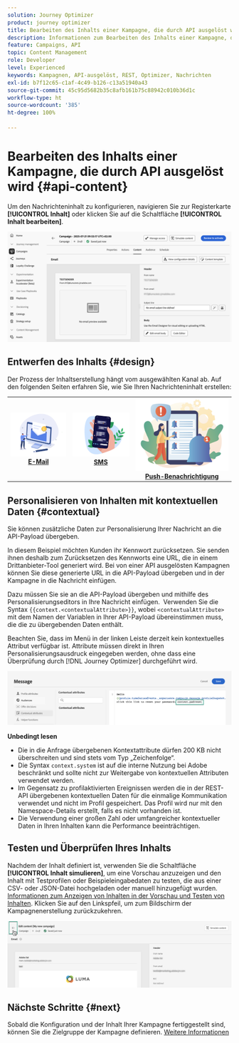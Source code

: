 ```yaml
---
solution: Journey Optimizer
product: journey optimizer
title: Bearbeiten des Inhalts einer Kampagne, die durch API ausgelöst wird
description: Informationen zum Bearbeiten des Inhalts einer Kampagne, die durch API ausgelöst wird.
feature: Campaigns, API
topic: Content Management
role: Developer
level: Experienced
keywords: Kampagnen, API-ausgelöst, REST, Optimizer, Nachrichten
exl-id: b7f12c65-c1af-4c49-b126-c13a51940a43
source-git-commit: 45c95d5682b35c8afb161b75c88942c010b36d1c
workflow-type: ht
source-wordcount: '385'
ht-degree: 100%

---
```


# Bearbeiten des Inhalts einer Kampagne, die durch API ausgelöst wird {#api-content}

Um den Nachrichteninhalt zu konfigurieren, navigieren Sie zur Registerkarte **[!UICONTROL Inhalt]** oder klicken Sie auf die Schaltfläche **[!UICONTROL Inhalt bearbeiten]**.

![](assets/campaign-content.png)

## Entwerfen des Inhalts {#design}

Der Prozess der Inhaltserstellung hängt vom ausgewählten Kanal ab. Auf den folgenden Seiten erfahren Sie, wie Sie Ihren Nachrichteninhalt erstellen:

<table style="table-layout:fixed"><tr style="border: 0;">
<td><a href="../email/create-email.md"><img alt="E-Mail" src="../channels/assets/do-not-localize/email.png"></a>
<div align="center"><a href="../email/create-email.md"><strong>E-Mail</strong></a></div></td>
<td><a href="../sms/create-sms.md"><img alt="sms" src="../channels/assets/do-not-localize/sms.png"></a>
<div align="center"><a href="../sms/create-sms.md"><strong>SMS</strong></a></div></td>
<td><a href="../push/create-push.md"><img alt="Push" src="../channels/assets/do-not-localize/push.png"></a>
<div align="center"><a href="../push/create-push.md"><strong>Push-Benachrichtigung</strong></a></div></td>
</tr></table>

## Personalisieren von Inhalten mit kontextuellen Daten {#contextual}

Sie können zusätzliche Daten zur Personalisierung Ihrer Nachricht an die API-Payload übergeben.

In diesem Beispiel möchten Kunden ihr Kennwort zurücksetzen. Sie senden ihnen deshalb zum Zurücksetzen des Kennworts eine URL, die in einem Drittanbieter-Tool generiert wird. Bei von einer API ausgelösten Kampagnen können Sie diese generierte URL in die API-Payload übergeben und in der Kampagne in die Nachricht einfügen.

Dazu müssen Sie sie an die API-Payload übergeben und mithilfe des Personalisierungseditors in Ihre Nachricht einfügen.  Verwenden Sie die Syntax `{{context.<contextualAttribute>}}`, wobei `<contextualAttribute>` mit dem Namen der Variablen in Ihrer API-Payload übereinstimmen muss, die die zu übergebenden Daten enthält.

Beachten Sie, dass im Menü in der linken Leiste derzeit kein kontextuelles Attribut verfügbar ist. Attribute müssen direkt in Ihren Personalisierungsausdruck eingegeben werden, ohne dass eine Überprüfung durch [!DNL Journey Optimizer] durchgeführt wird.

![](assets/api-triggered-context.png)

**Unbedingt lesen**

* Die in die Anfrage übergebenen Kontextattribute dürfen 200 KB nicht überschreiten und sind stets vom Typ „Zeichenfolge“.
* Die Syntax `context.system` ist auf die interne Nutzung bei Adobe beschränkt und sollte nicht zur Weitergabe von kontextuellen Attributen verwendet werden.
* Im Gegensatz zu profilaktivierten Ereignissen werden die in der REST-API übergebenen kontextuellen Daten für die einmalige Kommunikation verwendet und nicht im Profil gespeichert. Das Profil wird nur mit den Namespace-Details erstellt, falls es nicht vorhanden ist.
* Die Verwendung einer großen Zahl oder umfangreicher kontextueller Daten in Ihren Inhalten kann die Performance beeinträchtigen.

## Testen und Überprüfen Ihres Inhalts

Nachdem der Inhalt definiert ist, verwenden Sie die Schaltfläche **[!UICONTROL Inhalt simulieren]**, um eine Vorschau anzuzeigen und den Inhalt mit Testprofilen oder Beispieleingabedaten zu testen, die aus einer CSV- oder JSON-Datei hochgeladen oder manuell hinzugefügt wurden. [Informationen zum Anzeigen von Inhalten in der Vorschau und Testen von Inhalten](../content-management/preview-test.md). Klicken Sie auf den Linkspfeil, um zum Bildschirm der Kampagnenerstellung zurückzukehren.

![](assets/create-campaign-design.png)

## Nächste Schritte {#next}

Sobald die Konfiguration und der Inhalt Ihrer Kampagne fertiggestellt sind, können Sie die Zielgruppe der Kampagne definieren. [Weitere Informationen](api-triggered-campaign-audience.md)
